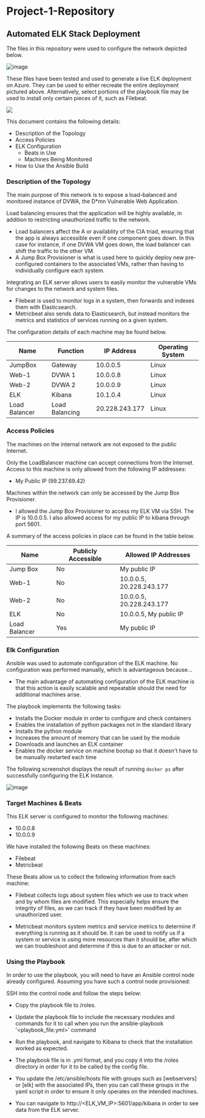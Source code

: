 # Project-1-Repository
## Automated ELK Stack Deployment

The files in this repository were used to configure the network depicted below.

![image](https://user-images.githubusercontent.com/89100194/159202858-626614b1-0547-4bf3-8dfb-4f1463e9f9c5.png)

These files have been tested and used to generate a live ELK deployment on Azure. They can be used to either recreate the entire deployment pictured above. Alternatively, select portions of the playbook file may be used to install only certain pieces of it, such as Filebeat.

![](/Ansible)

This document contains the following details:
- Description of the Topology
- Access Policies
- ELK Configuration
  - Beats in Use
  - Machines Being Monitored
- How to Use the Ansible Build

### Description of the Topology

The main purpose of this network is to expose a load-balanced and monitored instance of DVWA, the D*mn Vulnerable Web Application.

Load balancing ensures that the application will be highly available, in addition to restricting unauthorized traffic to the network.
- Load balancers affect the A or availablity of the CIA triad, ensuring that the app is always accessible even if one component goes down. In this case for instance, if one DVWA VM goes down, the load balancer can shift the traffic to the other VM.
- A Jump Box Provisioner is what is used here to quickly deploy new pre-configured containers to the associated VMs, rather than having to individually configure each system.

Integrating an ELK server allows users to easily monitor the vulnerable VMs for changes to the network and system files.
- Filebeat is used to monitor logs in a system, then forwards and indexes them with Elasticsearch.
- Metricbeat also sends data to Elasticsearch, but instead monitors the metrics and statistics of services running on a given system.

The configuration details of each machine may be found below.

| Name          | Function       | IP Address    | Operating System |
|---------------|----------------|---------------|------------------|
| JumpBox       | Gateway        | 10.0.0.5      | Linux            |
| Web-1         | DVWA 1         | 10.0.0.8      | Linux            |
| Web-2         | DVWA 2         | 10.0.0.9      | Linux            |
| ELK           | Kibana         | 10.1.0.4      | Linux            |
| Load Balancer | Load Balancing | 20.228.243.177| Linux            |

### Access Policies

The machines on the internal network are not exposed to the public Internet. 

Only the LoadBalancer machine can accept connections from the Internet. Access to this machine is only allowed from the following IP addresses:
- My Public IP (99.237.69.42)

Machines within the network can only be accessed by the Jump Box Provisioner.
- I allowed the Jump Box Provisioner to access my ELK VM via SSH. The IP is 10.0.0.5. I also allowed access for my public IP to kibana through port 5601.

A summary of the access policies in place can be found in the table below.

| Name          | Publicly Accessible | Allowed IP Addresses     |
|---------------|---------------------|--------------------------|
| Jump Box      | No                  | My public IP             |
| Web-1         | No                  | 10.0.0.5, 20.228.243.177 |
| Web-2         | No                  | 10.0.0.5, 20.228.243.177 |
| ELK           | No                  | 10.0.0.5, My public IP   |
| Load Balancer | Yes                 | My public IP             |

### Elk Configuration

Ansible was used to automate configuration of the ELK machine. No configuration was performed manually, which is advantageous because...
- The main advantage of automating configuration of the ELK machine is that this action is easily scalable and repeatable should the need for additional machines arise.

The playbook implements the following tasks:
- Installs the Docker module in order to configure and check containers
- Enables the installation of python packages not in the standard library
- Installs the python module
- Increases the amount of memory that can be used by the module
- Downloads and launches an ELK container
- Enables the docker service on machine bootup so that it doesn't have to be manually restarted each time

The following screenshot displays the result of running `docker ps` after successfully configuring the ELK instance.

![image](https://user-images.githubusercontent.com/89100194/159203066-011575d9-992c-40eb-9c3b-90be69e2453d.png)

### Target Machines & Beats

This ELK server is configured to monitor the following machines:
- 10.0.0.8
- 10.0.0.9

We have installed the following Beats on these machines:
- Filebeat
- Metricbeat

These Beats allow us to collect the following information from each machine:

- Filebeat collects logs about system files which we use to track when and by whom files are modified. This especially helps ensure the integrity of files, as we can track if they have been modified by an unauthorized user.

- Metricbeat monitors system metrics and service metrics to determine if everything is running as it should be. It can be used to notify us if a system or service is using more resources than it should be, after which we can troubleshoot and determine if this is due to an attacker or not.

### Using the Playbook
In order to use the playbook, you will need to have an Ansible control node already configured. Assuming you have such a control node provisioned: 

SSH into the control node and follow the steps below:
- Copy the playbook file to /roles.

- Update the playbook file to include the necessary modules and commands for it to call when you run the ansible-playbook '<playbook_file.yml>' command

- Run the playbook, and navigate to Kibana to check that the installation worked as expected.
 
- The playbook file is in .yml format, and you copy it into the /roles directory in order for it to be called by the config file.

- You update the /etc/ansible/hosts file with groups such as [webservers] or [elk] with the associated IPs, then you can call these groups in the yaml script in order to ensure it only operates on the intended machines.

- You can navigate to http://<ELK_VM_IP>:5601/app/kibana in order to see data from the ELK server.
